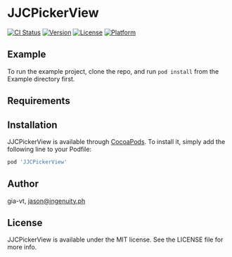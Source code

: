 # JJCPickerView

[![CI Status](https://img.shields.io/travis/gia-vt/JJCPickerView.svg?style=flat)](https://travis-ci.org/gia-vt/JJCPickerView)
[![Version](https://img.shields.io/cocoapods/v/JJCPickerView.svg?style=flat)](https://cocoapods.org/pods/JJCPickerView)
[![License](https://img.shields.io/cocoapods/l/JJCPickerView.svg?style=flat)](https://cocoapods.org/pods/JJCPickerView)
[![Platform](https://img.shields.io/cocoapods/p/JJCPickerView.svg?style=flat)](https://cocoapods.org/pods/JJCPickerView)

## Example

To run the example project, clone the repo, and run `pod install` from the Example directory first.

## Requirements

## Installation

JJCPickerView is available through [CocoaPods](https://cocoapods.org). To install
it, simply add the following line to your Podfile:

```ruby
pod 'JJCPickerView'
```

## Author

gia-vt, jason@ingenuity.ph

## License

JJCPickerView is available under the MIT license. See the LICENSE file for more info.
